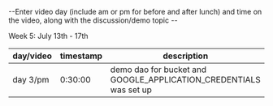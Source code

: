 --Enter video day (include am or pm for before and after lunch) and time on the video, along with the discussion/demo topic --

Week 5: July 13th - 17th

| day/video | timestamp | description |
|--------|--------|--------|
| day 3/pm | 0:30:00 |demo dao for bucket and GOOGLE_APPLICATION_CREDENTIALS was set up |